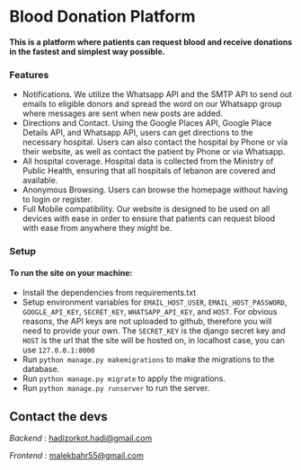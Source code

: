 # Blood Donation Platform
#### This is a platform where patients can request blood and receive donations in the fastest and simplest way possible.

### Features

- Notifications. We utilize the Whatsapp API and the SMTP API to send out emails to eligible donors and spread the word on our Whatsapp group where messages are sent when new posts are added.
- Directions and Contact. Using the Google Places API, Google Place Details API, and Whatsapp API, users can get directions to the necessary hospital. Users can also contact the hospital by Phone or via their website, as well as contact the patient by Phone or via Whatsapp.
- All hospital coverage. Hospital data is collected from the Ministry of Public Health, ensuring that all hospitals of lebanon are covered and available.
- Anonymous Browsing. Users can browse the homepage without having to login or register.
- Full Mobile compatibility. Our website is designed to be used on all devices with ease in order to ensure that patients can request blood with ease from anywhere they might be.

### Setup
#### To run the site on your machine:
- Install the dependencies from requirements.txt
- Setup environment variables for `EMAIL_HOST_USER`, `EMAIL_HOST_PASSWORD`, `GOOGLE_API_KEY`, `SECRET_KEY`, `WHATSAPP_API_KEY`, and `HOST`. For obvious reasons, the API keys are not uploaded to github, therefore you will need to provide your own. The `SECRET_KEY` is the django secret key and `HOST` is the url that the site will be hosted on, in localhost case, you can use `127.0.0.1:8000`
- Run `python manage.py makemigrations` to make the migrations to the database.
- Run `python manage.py migrate` to apply the migrations.
- Run `python manage.py runserver` to run the server.

## Contact the devs
*_Backend_* : hadizorkot.hadi@gmail.com

*_Frontend_* : malekbahr55@gmail.com